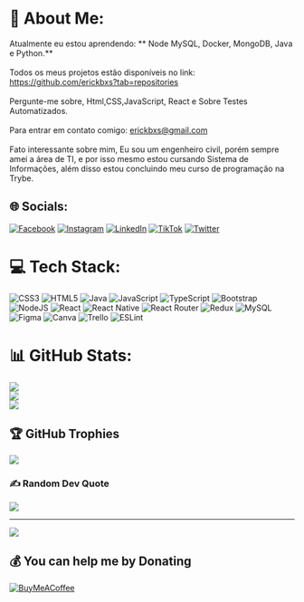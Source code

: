 # 💫 About Me:
 Atualmente eu estou aprendendo: ** Node MySQL, Docker, MongoDB, Java e Python.**<br><br> Todos os meus projetos estão disponíveis no link: https://github.com/erickbxs?tab=repositories<br><br> Pergunte-me sobre, Html,CSS,JavaScript, React e Sobre Testes Automatizados.<br><br> Para entrar em contato comigo: erickbxs@gmail.com<br><br> Fato interessante sobre mim, Eu sou um engenheiro civil, porém sempre amei a área de TI, e por isso mesmo estou cursando Sistema de Informações, além disso estou concluindo meu curso de programação na Trybe. 


## 🌐 Socials:
[![Facebook](https://img.shields.io/badge/Facebook-%231877F2.svg?logo=Facebook&logoColor=white)](https://facebook.com/Erickbxs) [![Instagram](https://img.shields.io/badge/Instagram-%23E4405F.svg?logo=Instagram&logoColor=white)](https://instagram.com/borges_erick) [![LinkedIn](https://img.shields.io/badge/LinkedIn-%230077B5.svg?logo=linkedin&logoColor=white)](https://linkedin.com/in/erickbxs) [![TikTok](https://img.shields.io/badge/TikTok-%23000000.svg?logo=TikTok&logoColor=white)](https://tiktok.com/@erickbxs) [![Twitter](https://img.shields.io/badge/Twitter-%231DA1F2.svg?logo=Twitter&logoColor=white)](https://twitter.com/erickbxs) 

# 💻 Tech Stack:
![CSS3](https://img.shields.io/badge/css3-%231572B6.svg?style=for-the-badge&logo=css3&logoColor=white) ![HTML5](https://img.shields.io/badge/html5-%23E34F26.svg?style=for-the-badge&logo=html5&logoColor=white) ![Java](https://img.shields.io/badge/java-%23ED8B00.svg?style=for-the-badge&logo=java&logoColor=white) ![JavaScript](https://img.shields.io/badge/javascript-%23323330.svg?style=for-the-badge&logo=javascript&logoColor=%23F7DF1E)  ![TypeScript](https://img.shields.io/badge/typescript-%23007ACC.svg?style=for-the-badge&logo=typescript&logoColor=white) ![Bootstrap](https://img.shields.io/badge/bootstrap-%23563D7C.svg?style=for-the-badge&logo=bootstrap&logoColor=white) ![NodeJS](https://img.shields.io/badge/node.js-6DA55F?style=for-the-badge&logo=node.js&logoColor=white) ![React](https://img.shields.io/badge/react-%2320232a.svg?style=for-the-badge&logo=react&logoColor=%2361DAFB) ![React Native](https://img.shields.io/badge/react_native-%2320232a.svg?style=for-the-badge&logo=react&logoColor=%2361DAFB) ![React Router](https://img.shields.io/badge/React_Router-CA4245?style=for-the-badge&logo=react-router&logoColor=white) ![Redux](https://img.shields.io/badge/redux-%23593d88.svg?style=for-the-badge&logo=redux&logoColor=white) ![MySQL](https://img.shields.io/badge/mysql-%2300f.svg?style=for-the-badge&logo=mysql&logoColor=white) 	![Figma](https://img.shields.io/badge/figma-%23F24E1E.svg?style=for-the-badge&logo=figma&logoColor=white) ![Canva](https://img.shields.io/badge/Canva-%2300C4CC.svg?style=for-the-badge&logo=Canva&logoColor=white) ![Trello](https://img.shields.io/badge/Trello-%23026AA7.svg?style=for-the-badge&logo=Trello&logoColor=white) ![ESLint](https://img.shields.io/badge/ESLint-4B3263?style=for-the-badge&logo=eslint&logoColor=white)
# 📊 GitHub Stats:
![](https://github-readme-stats.vercel.app/api?username=erickbxs&theme=dracula&hide_border=false&include_all_commits=true&count_private=true)<br/>
![](https://github-readme-streak-stats.herokuapp.com/?user=erickbxs&theme=dracula&hide_border=false)<br/>
![](https://github-readme-stats.vercel.app/api/top-langs/?username=erickbxs&theme=dracula&hide_border=false&include_all_commits=true&count_private=true&layout=compact)

## 🏆 GitHub Trophies
![](https://github-profile-trophy.vercel.app/?username=erickbxs&theme=discord&no-frame=false&no-bg=false&margin-w=4)

### ✍️ Random Dev Quote
![](https://quotes-github-readme.vercel.app/api?type=horizontal&theme=radical)

---
[![](https://visitcount.itsvg.in/api?id=erickbxs&icon=3&color=10)](https://visitcount.itsvg.in)

  ## 💰 You can help me by Donating
  [![BuyMeACoffee](https://img.shields.io/badge/Buy%20Me%20a%20Coffee-ffdd00?style=for-the-badge&logo=buy-me-a-coffee&logoColor=black)](https://buymeacoffee.com/erickbxs) 

  
<!-- Proudly created with GPRM ( https://gprm.itsvg.in ) -->
